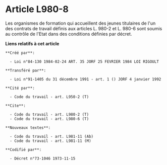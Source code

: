 # Article L980-8

Les organismes de formation qui accueillent des jeunes titulaires de l'un des contrats de travail définis aux articles L.
980-2 et L. 980-6 sont soumis au contrôle de l'Etat dans des conditions définies par décret.

**Liens relatifs à cet article**

	**Créé par**:

	  - Loi n°84-130 1984-02-24 ART. 35 JORF 25 FEVRIER 1984 LOI RIGOULT

	**Transféré par**:

	  - Loi n°91-1405 du 31 décembre 1991 - art. 1 () JORF 4 janvier 1992

	**Cité par**:

	  - Code du travail - art. L950-2 (T)

	**Cite**:

	  - Code du travail - art. L980-2 (T)
	  - Code du travail - art. L980-6 (T)

	**Nouveaux textes**:

	  - Code du travail - art. L981-11 (Ab)
	  - Code du travail - art. L981-11 (M)

	**Codifié par**:

	  - Décret n°73-1046 1973-11-15
